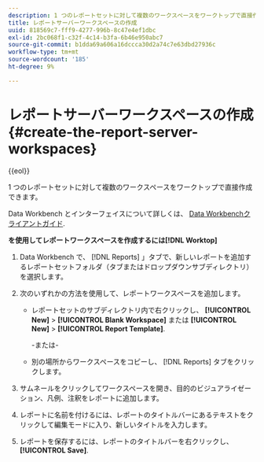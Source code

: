 ```yaml
---
description: 1 つのレポートセットに対して複数のワークスペースをワークトップで直接作成できます。
title: レポートサーバーワークスペースの作成
uuid: 818569c7-fff9-4277-996b-8c47e4ef1dbc
exl-id: 2bc068f1-c32f-4c14-b3fa-6b46e950abc7
source-git-commit: b1dda69a606a16dccca30d2a74c7e63dbd27936c
workflow-type: tm+mt
source-wordcount: '185'
ht-degree: 9%

---
```


# レポートサーバーワークスペースの作成{#create-the-report-server-workspaces}

{{eol}}

1 つのレポートセットに対して複数のワークスペースをワークトップで直接作成できます。

Data Workbench とインターフェイスについて詳しくは、 [Data Workbenchクライアントガイド](https://experienceleague.adobe.com/docs/data-workbench/using/client/t-open-ins.html?lang=ja).

**を使用してレポートワークスペースを作成するには[!DNL Worktop]**

1. Data Workbench で、 [!DNL Reports] 」タブで、新しいレポートを追加するレポートセットフォルダ（タブまたはドロップダウンサブディレクトリ）を選択します。
1. 次のいずれかの方法を使用して、レポートワークスペースを追加します。

   * レポートセットのサブディレクトリ内で右クリックし、 **[!UICONTROL New]** > **[!UICONTROL Blank Workspace]** または **[!UICONTROL New]** > **[!UICONTROL Report Template]**.

      -または-

   * 別の場所からワークスペースをコピーし、 [!DNL Reports] タブをクリックします。

1. サムネールをクリックしてワークスペースを開き、目的のビジュアライゼーション、凡例、注釈をレポートに追加します。
1. レポートに名前を付けるには、レポートのタイトルバーにあるテキストをクリックして編集モードに入り、新しいタイトルを入力します。
1. レポートを保存するには、レポートのタイトルバーを右クリックし、 **[!UICONTROL Save]**.

